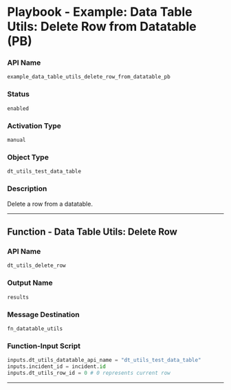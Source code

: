 <!--
    DO NOT MANUALLY EDIT THIS FILE
    THIS FILE IS AUTOMATICALLY GENERATED WITH resilient-sdk codegen
    Generated with resilient-sdk v49.0.4423
-->

# Playbook - Example: Data Table Utils: Delete Row from Datatable (PB)

### API Name
`example_data_table_utils_delete_row_from_datatable_pb`

### Status
`enabled`

### Activation Type
`manual`

### Object Type
`dt_utils_test_data_table`

### Description
Delete a row from a datatable.


---
## Function - Data Table Utils: Delete Row

### API Name
`dt_utils_delete_row`

### Output Name
`results`

### Message Destination
`fn_datatable_utils`

### Function-Input Script
```python
inputs.dt_utils_datatable_api_name = "dt_utils_test_data_table"
inputs.incident_id = incident.id
inputs.dt_utils_row_id = 0 # 0 represents current row
```

---

